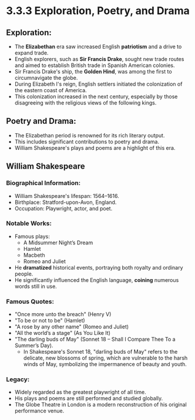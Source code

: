 # 3.3.3 Exploration, Poetry, and Drama

## Exploration:
- The **Elizabethan** era saw increased English **patriotism** and a drive to expand trade.
- English explorers, such as **Sir Francis Drake**, sought new trade routes and aimed to establish British trade in Spanish American colonies.
- Sir Francis Drake's ship, the **Golden Hind**, was among the first to circumnavigate the globe.
- During Elizabeth I's reign, English settlers initiated the colonization of the eastern coast of America.
- This colonization increased in the next century, especially by those disagreeing with the religious views of the following kings.

## Poetry and Drama:
- The Elizabethan period is renowned for its rich literary output.
- This includes significant contributions to poetry and drama.
- William Shakespeare's plays and poems are a highlight of this era.

## William Shakespeare

### Biographical Information:
- William Shakespeare's lifespan: 1564–1616.
- Birthplace: Stratford-upon-Avon, England.
- Occupation: Playwright, actor, and poet.

### Notable Works:
- Famous plays:
    - A Midsummer Night’s Dream
    - Hamlet
    - Macbeth
    - Romeo and Juliet
- He **dramatized** historical events, portraying both royalty and ordinary people.
- He significantly influenced the English language, **coining** numerous words still in use.

### Famous Quotes:
- "Once more unto the breach" (Henry V)
- "To be or not to be" (Hamlet)
- "A rose by any other name" (Romeo and Juliet)
- "All the world’s a stage" (As You Like It)
- "The darling buds of May" (Sonnet 18 – Shall I Compare Thee To a Summer’s Day).
    - In Shakespeare's Sonnet 18, "darling buds of May" refers to the delicate, new blossoms of spring, which are vulnerable to the harsh winds of May, symbolizing the impermanence of beauty and youth.

### Legacy:
- Widely regarded as the greatest playwright of all time.
- His plays and poems are still performed and studied globally.
- The Globe Theatre in London is a modern reconstruction of his original performance venue.